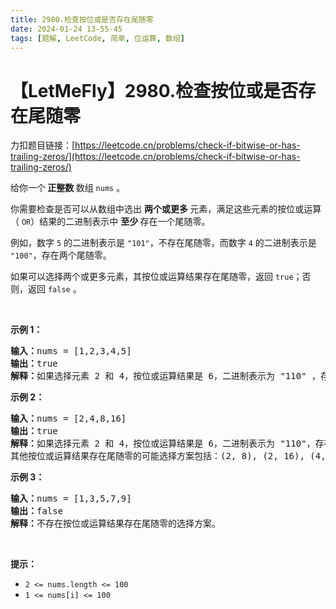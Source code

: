 ```yaml
---
title: 2980.检查按位或是否存在尾随零
date: 2024-01-24 13-55-45
tags: [题解, LeetCode, 简单, 位运算, 数组]
---
```


# 【LetMeFly】2980.检查按位或是否存在尾随零

力扣题目链接：[https://leetcode.cn/problems/check-if-bitwise-or-has-trailing-zeros/](https://leetcode.cn/problems/check-if-bitwise-or-has-trailing-zeros/)

<p>给你一个<strong> 正整数 </strong>数组 <code>nums</code> 。</p>

<p>你需要检查是否可以从数组中选出 <strong>两个或更多 </strong>元素，满足这些元素的按位或运算（ <code>OR</code>）结果的二进制表示中 <strong>至少</strong><strong> </strong>存在一个尾随零。</p>

<p>例如，数字 <code>5</code> 的二进制表示是 <code>"101"</code>，不存在尾随零，而数字 <code>4</code> 的二进制表示是 <code>"100"</code>，存在两个尾随零。</p>

<p>如果可以选择两个或更多元素，其按位或运算结果存在尾随零，返回 <code>true</code>；否则，返回<em> </em><code>false</code> 。</p>

<p>&nbsp;</p>

<p><strong class="example">示例 1：</strong></p>

<pre>
<strong>输入：</strong>nums = [1,2,3,4,5]
<strong>输出：</strong>true
<strong>解释：</strong>如果选择元素 2 和 4，按位或运算结果是 6，二进制表示为 "110" ，存在一个尾随零。
</pre>

<p><strong class="example">示例 2：</strong></p>

<pre>
<strong>输入：</strong>nums = [2,4,8,16]
<strong>输出：</strong>true
<strong>解释：</strong>如果选择元素 2 和 4，按位或运算结果是 6，二进制表示为 "110"，存在一个尾随零。
其他按位或运算结果存在尾随零的可能选择方案包括：(2, 8), (2, 16), (4, 8), (4, 16), (8, 16), (2, 4, 8), (2, 4, 16), (2, 8, 16), (4, 8, 16), 以及 (2, 4, 8, 16) 。
</pre>

<p><strong class="example">示例 3：</strong></p>

<pre>
<strong>输入：</strong>nums = [1,3,5,7,9]
<strong>输出：</strong>false
<strong>解释：</strong>不存在按位或运算结果存在尾随零的选择方案。
</pre>

<p>&nbsp;</p>

<p><strong>提示：</strong></p>

<ul>
	<li><code>2 &lt;= nums.length &lt;= 100</code></li>
	<li><code>1 &lt;= nums[i] &lt;= 100</code></li>
</ul>


    